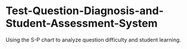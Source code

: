 # Test-Question-Diagnosis-and-Student-Assessment-System
Using  the S-P chart to analyze question difficulty and student learning.
